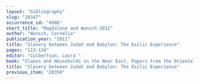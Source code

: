 ```yaml
---
layout: "bibliography"
slug: "20347"
occurrence_id: "4986"
short_title: "Magdalene and Wunsch 2011"
author: "Wunsch, Cornelia"
publication_year: "2011"
title: "Slavery between Judah and Babylon: The Exilic Experience"
pages: "113-134"
editor: "Culbertson, Laura "
book: "Slaves and Households in the Near East. Papers from the Oriental Institute Seminar Slaves and Households in the Near East Held at the Oriental Institute of the University of Chicago 5-6 March 2010, Oriental Institute Studies 7 (Chicago)"
title: "Slavery between Judah and Babylon: The Exilic Experience"
previous_item: "20350"
---
```

